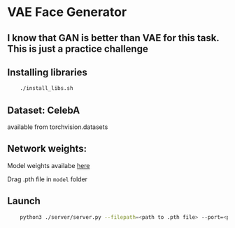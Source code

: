 # VAE Face Generator

## I know that GAN is better than VAE for this task. This is just a practice challenge

## Installing libraries

```bash
    ./install_libs.sh
```

## Dataset: CelebA

available from torchvision.datasets

## Network weights: 

Model weights availabe [here](https://cloud.mail.ru/public/ephV/K6y6B2BZ3)

Drag .pth file in `model` folder

## Launch

```bash
    python3 ./server/server.py --filepath=<path to .pth file> --port=<port. Default: 8080>
```
